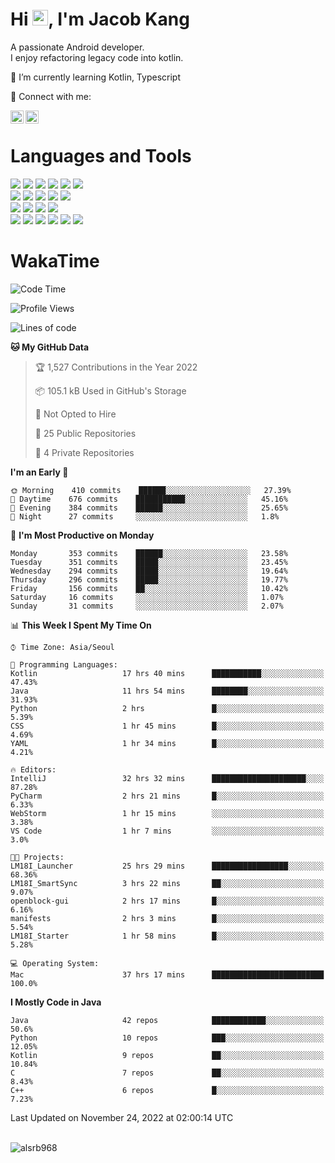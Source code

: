 # Hi <img src="https://media.giphy.com/media/hvRJCLFzcasrR4ia7z/giphy.gif" width="25px">, I'm Jacob Kang
A passionate Android developer.
</br>
I enjoy refactoring legacy code into kotlin.

🌱 I’m currently learning Kotlin, Typescript

🤝 Connect with me:

<a href="https://www.linkedin.com/in/minkyu-kang-b7477b1b2/"><img align="left" src="https://raw.githubusercontent.com/yushi1007/yushi1007/main/images/linkedin.svg" alt="Minkyu Kang | LinkedIn" width="21px"/></a>
<a href="https://www.instagram.com/_jacob_kang/"><img align="left" src="https://raw.githubusercontent.com/yushi1007/yushi1007/main/images/instagram.svg" alt="Jacob Kang | Instagram" width="21px"/></a>

</br>

# Languages and Tools

<div align="left">
<img src="https://img.shields.io/badge/java-007396?logo=java&logoColor=white"/>
<img src="https://img.shields.io/badge/kotlin-7F52FF?logo=kotlin&logoColor=white"/>
<img src="https://img.shields.io/badge/python-3776AB?logo=python&logoColor=white"/>
<img src="https://img.shields.io/badge/bash shell-4EAA25?logo=gnubash&logoColor=white"/>
<img src="https://img.shields.io/badge/c-A8B9CC?logo=c&logoColor=white"/>
<img src="https://img.shields.io/badge/c++-00599C?logo=c%2b%2b&logoColor=white"/>
</div>
<div align="left">
<img src="https://img.shields.io/badge/git-F05032?logo=git&logoColor=white"/>
<img src="https://img.shields.io/badge/github-181717?logo=github&logoColor=white"/>
<img src="https://img.shields.io/badge/mysql-4479A1?logo=mysql&logoColor=white"/>
<img src="https://img.shields.io/badge/sqlite-003B57?logo=sqlite&logoColor=white"/>
<img src="https://img.shields.io/badge/amazon AWS-232F3E?logo=amazonaws&logoColor=white"/>
</div>
<div align="left">
<img src="https://img.shields.io/badge/android-3DDC84?logo=android&logoColor=white"/>
<img src="https://img.shields.io/badge/linux-FCC624?logo=linux&logoColor=white"/>
<img src="https://img.shields.io/badge/flask-000000?logo=flask&logoColor=white"/>
<img src="https://img.shields.io/badge/arduino-00979D?logo=arduino&logoColor=white"/>
</div>
<div align="left">
<img src="https://img.shields.io/badge/slack-4A154B?logo=slack&logoColor=white"/>
<img src="https://img.shields.io/badge/notion-000000?logo=notion&logoColor=white"/>
<img src="https://img.shields.io/badge/jira-0052CC?logo=jira&logoColor=white"/>
<img src="https://img.shields.io/badge/postman-FF6C37?logo=postman&logoColor=white"/>
<img src="https://img.shields.io/badge/intellij-000000?logo=intellijidea&logoColor=white"/>
<img src="https://img.shields.io/badge/pycharm-000000?logo=pycharm&logoColor=white"/>
</div>

# WakaTime

<!--START_SECTION:waka-->
![Code Time](http://img.shields.io/badge/Code%20Time-1%2C611%20hrs%2011%20mins-blue)

![Profile Views](http://img.shields.io/badge/Profile%20Views-0-blue)

![Lines of code](https://img.shields.io/badge/From%20Hello%20World%20I%27ve%20Written-193%20Thousand%20lines%20of%20code-blue)

**🐱 My GitHub Data** 

> 🏆 1,527 Contributions in the Year 2022
 > 
> 📦 105.1 kB Used in GitHub's Storage 
 > 
> 🚫 Not Opted to Hire
 > 
> 📜 25 Public Repositories 
 > 
> 🔑 4 Private Repositories  
 > 
**I'm an Early 🐤** 

```text
🌞 Morning    410 commits    ██████░░░░░░░░░░░░░░░░░░░   27.39% 
🌆 Daytime    676 commits    ███████████░░░░░░░░░░░░░░   45.16% 
🌃 Evening    384 commits    ██████░░░░░░░░░░░░░░░░░░░   25.65% 
🌙 Night      27 commits     ░░░░░░░░░░░░░░░░░░░░░░░░░   1.8%

```
📅 **I'm Most Productive on Monday** 

```text
Monday       353 commits    ██████░░░░░░░░░░░░░░░░░░░   23.58% 
Tuesday      351 commits    █████░░░░░░░░░░░░░░░░░░░░   23.45% 
Wednesday    294 commits    █████░░░░░░░░░░░░░░░░░░░░   19.64% 
Thursday     296 commits    █████░░░░░░░░░░░░░░░░░░░░   19.77% 
Friday       156 commits    ██░░░░░░░░░░░░░░░░░░░░░░░   10.42% 
Saturday     16 commits     ░░░░░░░░░░░░░░░░░░░░░░░░░   1.07% 
Sunday       31 commits     ░░░░░░░░░░░░░░░░░░░░░░░░░   2.07%

```


📊 **This Week I Spent My Time On** 

```text
⌚︎ Time Zone: Asia/Seoul

💬 Programming Languages: 
Kotlin                   17 hrs 40 mins      ███████████░░░░░░░░░░░░░░   47.43% 
Java                     11 hrs 54 mins      ████████░░░░░░░░░░░░░░░░░   31.93% 
Python                   2 hrs               █░░░░░░░░░░░░░░░░░░░░░░░░   5.39% 
CSS                      1 hr 45 mins        █░░░░░░░░░░░░░░░░░░░░░░░░   4.69% 
YAML                     1 hr 34 mins        █░░░░░░░░░░░░░░░░░░░░░░░░   4.21%

🔥 Editors: 
IntelliJ                 32 hrs 32 mins      █████████████████████░░░░   87.28% 
PyCharm                  2 hrs 21 mins       █░░░░░░░░░░░░░░░░░░░░░░░░   6.33% 
WebStorm                 1 hr 15 mins        ░░░░░░░░░░░░░░░░░░░░░░░░░   3.38% 
VS Code                  1 hr 7 mins         ░░░░░░░░░░░░░░░░░░░░░░░░░   3.0%

🐱‍💻 Projects: 
LM18I_Launcher           25 hrs 29 mins      █████████████████░░░░░░░░   68.36% 
LM18I_SmartSync          3 hrs 22 mins       ██░░░░░░░░░░░░░░░░░░░░░░░   9.07% 
openblock-gui            2 hrs 17 mins       █░░░░░░░░░░░░░░░░░░░░░░░░   6.16% 
manifests                2 hrs 3 mins        █░░░░░░░░░░░░░░░░░░░░░░░░   5.54% 
LM18I_Starter            1 hr 58 mins        █░░░░░░░░░░░░░░░░░░░░░░░░   5.28%

💻 Operating System: 
Mac                      37 hrs 17 mins      █████████████████████████   100.0%

```

**I Mostly Code in Java** 

```text
Java                     42 repos            ████████████░░░░░░░░░░░░░   50.6% 
Python                   10 repos            ███░░░░░░░░░░░░░░░░░░░░░░   12.05% 
Kotlin                   9 repos             ██░░░░░░░░░░░░░░░░░░░░░░░   10.84% 
C                        7 repos             ██░░░░░░░░░░░░░░░░░░░░░░░   8.43% 
C++                      6 repos             █░░░░░░░░░░░░░░░░░░░░░░░░   7.23%

```



 Last Updated on November 24, 2022 at 02:00:14 UTC
<!--END_SECTION:waka-->

</br>

<div align="left">
<img align="left" src="https://github-readme-stats.vercel.app/api/top-langs?username=alsrb968&show_icons=true&locale=en&layout=compact&theme=dark" alt="alsrb968" />
</div>
